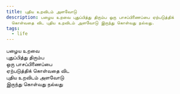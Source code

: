 ```yaml
---
title: புதிய உறவிடம் அளவோடு
description: பழைய உறவை புதுப்பித்து திரும்ப ஒரு பாசப்பிணைப்பை ஏற்படுத்திக்
  கொள்வதை விட புதிய உறவிடம் அளவோடு இருந்து கொள்வது நல்லது.
tags:
  - life
---
```


பழைய உறவை  
புதுப்பித்து திரும்ப  
ஒரு பாசப்பிணைப்பை  
ஏற்படுத்திக் கொள்வதை விட  
புதிய உறவிடம் அளவோடு  
இருந்து கொள்வது நல்லது
